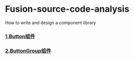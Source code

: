 # Fusion-source-code-analysis
How to write and design a component library


### [1.Button组件](./01-Button.md)
### [2.ButtonGroup组件](./02-ButtonGroup.md)


